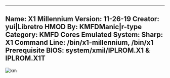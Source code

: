 -----------------------
Name: X1 Millennium
Version: 11-26-19
Creator: yui|Libretro
HMOD By: KMFDManic|r-type
Category: KMFD Cores
Emulated System: Sharp: X1
Command Line: /bin/x1-millennium, /bin/x1
Prerequisite BIOS: system/xmil/IPLROM.X1 & IPLROM.X1T
-----------------------
![km](https://i.imgur.com/NxVaUHT.png)
